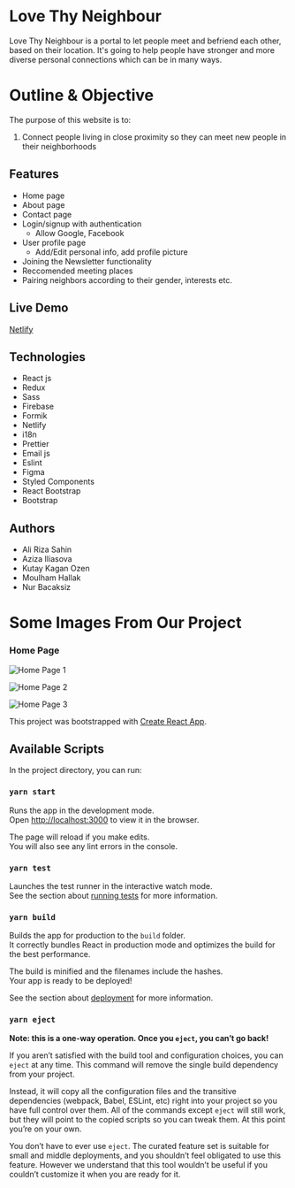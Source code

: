 # Love Thy Neighbour 

Love Thy Neighbour is a portal to let people meet and befriend each other, based on their location. It's going to help people have stronger and more diverse personal connections which can be in many ways.

# Outline & Objective

The purpose of this website is to:
1. Connect people living in close proximity so they can meet new people in their neighborhoods 

## Features

+ Home page
+ About page
+ Contact page
+ Login/signup with authentication
    + Allow Google, Facebook
+ User profile page
    + Add/Edit personal info, add profile picture 
+ Joining the Newsletter functionality
+ Reccomended meeting places
+ Pairing neighbors according to their gender, interests etc.

## Live Demo

[Netlify](https://lovethyneighbor.netlify.app/)

## Technologies

- React js
- Redux
- Sass
- Firebase
- Formik
- Netlify
- i18n
- Prettier
- Email js
- Eslint
- Figma
- Styled Components
- React Bootstrap
- Bootstrap


## Authors

- Ali Riza Sahin
- Aziza Iliasova
- Kutay Kagan Ozen
- Moulham Hallak
- Nur Bacaksiz

# Some Images From Our Project

### Home Page 
![Home Page 1](https://user-images.githubusercontent.com/79417435/131257179-c3f3fd10-10c5-4645-92be-2328fadc2ecc.png)

![Home Page 2](https://user-images.githubusercontent.com/79417435/131257363-a7ba778d-0838-41d7-acd3-dda12f9991c7.png)

![Home Page 3](https://user-images.githubusercontent.com/79417435/131257375-f8a7caac-696b-4499-8b3a-d64c1820c533.png)


This project was bootstrapped with [Create React App](https://github.com/facebook/create-react-app).

## Available Scripts

In the project directory, you can run:

### `yarn start`

Runs the app in the development mode.<br />
Open [http://localhost:3000](http://localhost:3000) to view it in the browser.

The page will reload if you make edits.<br />
You will also see any lint errors in the console.

### `yarn test`

Launches the test runner in the interactive watch mode.<br />
See the section about [running tests](https://facebook.github.io/create-react-app/docs/running-tests) for more information.

### `yarn build`

Builds the app for production to the `build` folder.<br />
It correctly bundles React in production mode and optimizes the build for the best performance.

The build is minified and the filenames include the hashes.<br />
Your app is ready to be deployed!

See the section about [deployment](https://facebook.github.io/create-react-app/docs/deployment) for more information.

### `yarn eject`

**Note: this is a one-way operation. Once you `eject`, you can’t go back!**

If you aren’t satisfied with the build tool and configuration choices, you can `eject` at any time. This command will remove the single build dependency from your project.

Instead, it will copy all the configuration files and the transitive dependencies (webpack, Babel, ESLint, etc) right into your project so you have full control over them. All of the commands except `eject` will still work, but they will point to the copied scripts so you can tweak them. At this point you’re on your own.

You don’t have to ever use `eject`. The curated feature set is suitable for small and middle deployments, and you shouldn’t feel obligated to use this feature. However we understand that this tool wouldn’t be useful if you couldn’t customize it when you are ready for it.
